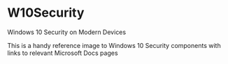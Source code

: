 # W10Security
Windows 10 Security on Modern Devices

This is a handy reference image to Windows 10 Security components with links to relevant Microsoft Docs pages
